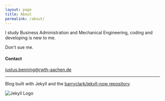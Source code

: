 ```yaml
---
layout: page
title: About
permalink: /about/
---
```


I study Business Administration and Mechanical Engineering, coding and developing is new to me. 

Don't sue me. 

#### Contact

[justus.benning@rwth-aachen.de](mailto:justus.benning@rwth-aachen.de)

***

Blog built with Jekyll and the [barryclark/jekyll-now repository](https://github.com/barryclark/jekyll-now). 

![Jekyll Logo](/images/jekyll-logo.png "jekyll-logo")
